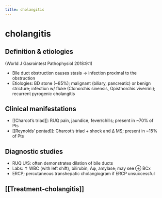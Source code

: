 ```yaml
---
title: cholangitis
---
```

# cholangitis


## Definition & etiologies 
(World J Gasrointest Pathophysiol 2018:9:1)
* Bile duct obstruction causes stasis → infection proximal to the obstruction
* Etiologies: BD stone (~85%); malignant (biliary, pancreatic) or benign stricture; infection w/ fluke (Clonorchis sinensis, Opisthorchis viverrini); recurrent pyrogenic cholangitis

## Clinical manifestations
* [[Charcot’s triad]]: RUQ pain, jaundice, fever/chills; present in ~70% of Pts
* [[Reynolds’ pentad]]: Charcot’s triad + shock and Δ MS; present in ~15% of Pts

## Diagnostic studies
* RUQ U/S: often demonstrates dilation of bile ducts
* Labs: ↑ WBC (with left shift), bilirubin, Aφ, amylase; may see ⊕ BCx
* ERCP; percutaneous transhepatic cholangiogram if ERCP unsuccessful

## [[Treatment-cholangitis]]
